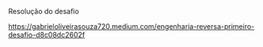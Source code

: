 Resolução do desafio

https://gabrieloliveirasouza720.medium.com/engenharia-reversa-primeiro-desafio-d8c08dc2602f
